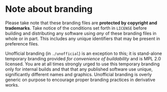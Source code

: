 # Note about branding

Please take note that these branding files are **protected by copyright and trademarks**. 
Take notice of the conditions set forth in `LICENSE` before building and distributing
any software using _any_ of these branding files in whole or in part. This includes any
unique identifiers that may be present in preference files.

Unofficial branding (in `./unofficial`) is an exception to this; it is stand-alone
temporary branding provided _for convenience of buildability_ and is MPL 2.0 licensed.
You are at all times strongly urged to use this temporary branding only for internal
builds and that that any published software use unique, significantly different names
and graphics. Unofficial branding is overly generic on purpose to encourage proper
branding practices in derivative works.
